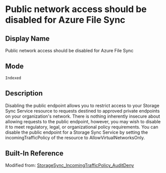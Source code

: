 # Public network access should be disabled for Azure File Sync

## Display Name

Public network access should be disabled for Azure File Sync

## Mode

`Indexed`

## Description

Disabling the public endpoint allows you to restrict access to your Storage Sync Service resource to requests destined to approved private endpoints on your organization's network. There is nothing inherently insecure about allowing requests to the public endpoint, however, you may wish to disable it to meet regulatory, legal, or organizational policy requirements. You can disable the public endpoint for a Storage Sync Service by setting the incomingTrafficPolicy of the resource to AllowVirtualNetworksOnly.

## Built-In Reference

Modified from: [StorageSync_IncomingTrafficPolicy_AuditDeny](https://github.com/Azure/azure-policy/blob/master/built-in-policies/policyDefinitions/Storage/StorageSync_IncomingTrafficPolicy_AuditDeny.json)

